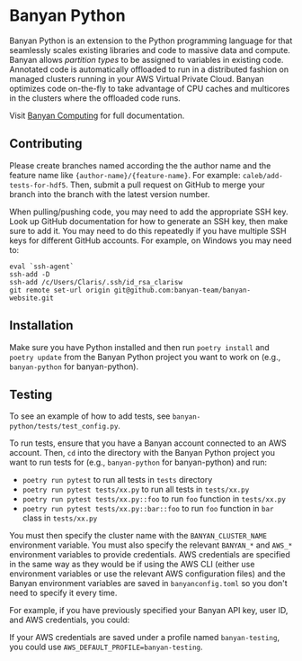 # Banyan Python

Banyan Python is an extension to the Python programming language for that seamlessly scales existing libraries and code to massive data and compute. Banyan allows _partition types_ to be assigned to variables in existing code. Annotated code is automatically offloaded to run in a distributed fashion on managed clusters running in your AWS Virtual Private Cloud. Banyan optimizes code on-the-fly to take advantage of CPU caches and multicores in the clusters where the offloaded code runs.

<!-- Software libraries can be annotated with partition types and subsequent use of the annotated functions automatically runs at scale. Currently, we are developing two annotated libraries:

- [BanyanArrays.jl](https://www.banyancomputing.com/banyan-arrays-jl-docs)
- [BanyanDataFrames.jl](https://www.banyancomputing.com/banyan-data-frames-jl-docs)

Eventually, you will be able to use these libraries as drop-in replacements of the standard library Arrays and the DataFrames.jl library. By changing an import statement, you can run your code as is with Banyan scaling to arbitrary data or compute needs. -->

Visit [Banyan Computing](https://www.banyancomputing.com/resources/) for full documentation.

<!-- ## Getting Started

Banyan is the best way to unleash Julia on big data in the cloud! To get started:

1. Follow the [getting started steps](banyancomputing.com/getting-started) (15 minutes)
2. Create a cluster on the [dashboard](banyancomputing.com/dashboard)
3. Start a cluster session wherever you are running Julia with `start_session` (between 15s and 30min)
4. Use functions in [BanyanArrays.jl](https://www.banyancomputing.com/banyan-arrays-jl-docs) or [BanyanDataFrames.jl](https://www.banyancomputing.com/banyan-data-frames-jl-docs) for big data processing!
5. End the cluster session with `end_session`
6. Destroy the cluster on the [dashboard](banyancomputing.com/dashboard) -->

## Contributing

Please create branches named according the the author name and the feature name
like `{author-name}/{feature-name}`. For example: `caleb/add-tests-for-hdf5`.
Then, submit a pull request on GitHub to merge your branch into the branch with
the latest version number.

When pulling/pushing code, you may need to add the appropriate SSH key. Look
up GitHub documentation for how to generate an SSH key, then make sure to add
it. You may need to do this repeatedly if you have multiple SSH keys for
different GitHub accounts. For example, on Windows you may need to:

```
eval `ssh-agent`
ssh-add -D
ssh-add /c/Users/Claris/.ssh/id_rsa_clarisw
git remote set-url origin git@github.com:banyan-team/banyan-website.git
```

## Installation

Make sure you have Python installed and then run `poetry install` and `poetry update`
from the Banyan Python project you want to work on (e.g., `banyan-python` for banyan-python).

## Testing

To see an example of how to add tests, see `banyan-python/tests/test_config.py`.

To run tests, ensure that you have a Banyan account connected to an AWS account.
Then, `cd` into the directory with the Banyan Python project you want to run
tests for (e.g., `banyan-python` for banyan-python) and run:

- `poetry run pytest` to run all tests in `tests` directory
- `poetry run pytest tests/xx.py` to run all tests in `tests/xx.py`
- `poetry run pytest tests/xx.py::foo` to run `foo` function in `tests/xx.py`
- `poetry run pytest tests/xx.py::bar::foo` to run `foo` function in `bar` class in `tests/xx.py`

You must then specify the cluster name with the `BANYAN_CLUSTER_NAME`
environment variable. You must also specify the relevant `BANYAN_*`
and `AWS_*` environment variables to provide credentials. AWS
credentials are specified in the same way as they would be if using
the AWS CLI (either use environment variables or use the relevant
AWS configuration files) and the Banyan environment variables
are saved in `banyanconfig.toml` so you don't need to specify it
every time.

For example, if you have previously specified your Banyan API key, user ID, and AWS credentials, you could:

If your AWS credentials are saved under a profile named `banyan-testing`, you could use `AWS_DEFAULT_PROFILE=banyan-testing`.

<!-- ## Development

Make sure to use the `] dev ...` command or `Pkg.dev(...)` to ensure that when you
are using BanyanArrays.jl or BanyanDataFrames.jl you are using the local version. -->
